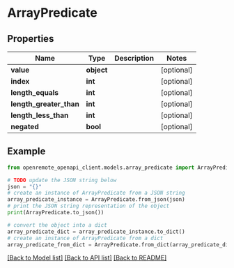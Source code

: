 # ArrayPredicate


## Properties

Name | Type | Description | Notes
------------ | ------------- | ------------- | -------------
**value** | **object** |  | [optional] 
**index** | **int** |  | [optional] 
**length_equals** | **int** |  | [optional] 
**length_greater_than** | **int** |  | [optional] 
**length_less_than** | **int** |  | [optional] 
**negated** | **bool** |  | [optional] 

## Example

```python
from openremote_openapi_client.models.array_predicate import ArrayPredicate

# TODO update the JSON string below
json = "{}"
# create an instance of ArrayPredicate from a JSON string
array_predicate_instance = ArrayPredicate.from_json(json)
# print the JSON string representation of the object
print(ArrayPredicate.to_json())

# convert the object into a dict
array_predicate_dict = array_predicate_instance.to_dict()
# create an instance of ArrayPredicate from a dict
array_predicate_from_dict = ArrayPredicate.from_dict(array_predicate_dict)
```
[[Back to Model list]](../README.md#documentation-for-models) [[Back to API list]](../README.md#documentation-for-api-endpoints) [[Back to README]](../README.md)


